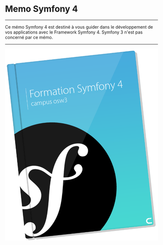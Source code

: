 # Memo Symfony 4

---

Ce mémo Symfony 4 est destiné à vous guider dans le développement de vos applications avec le Framework Symfony 4. Symfony 3 n'est pas concerné par ce mémo.

---

![](_media/cover.png)
